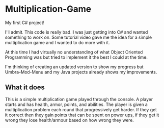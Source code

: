 # Multiplication-Game
My first C# project!

I'll admit. This code is really bad. I was just getting into C# and wanted something to work on. Some tutorial video gave me the idea for a simple multiplication game and I wanted to do more with it.

At this time I had virtually no understanding of what Object Oriented Programming was but tried to implement it the best I could at the time.

I'm thinking of creating an updated version to show my progress but Umbra-Mod-Menu and my Java projects already shows my improvements.

## What it does
This is a simple multiplication game played through the console. A player starts and has health, armor, points, and abilities.
The player is given a multiplication problem each round that progressively get harder. If they get it correct then they gain points that can be spent on power ups, if they get it wrong they lose health/armour based on how wrong they were.
